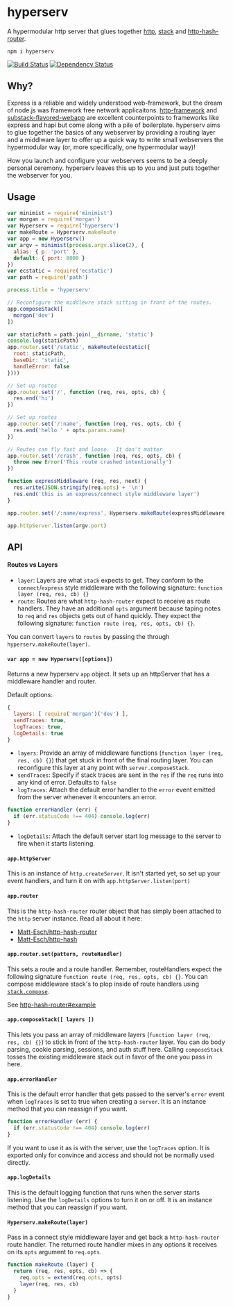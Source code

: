 # hyperserv

A hypermodular http server that glues together [http](https://nodejs.org/api/http.html), [stack](http://github.com/creationix/stack) and [http-hash-router](https://github.com/Matt-Esch/http-hash-router).

```
npm i hyperserv
```

[![Build Status](https://travis-ci.org/bcomnes/hyperserv.svg?branch=master)](https://travis-ci.org/bcomnes/hyperserv)
[![Dependency Status](https://david-dm.org/bcomnes/hyperserv.svg)](https://david-dm.org/bcomnes/hyperserv)

## Why?

Express is a reliable and widely understood web-framework, but the dream of node.js was framework free network applicaitons.  [http-framework](https://github.com/Raynos/http-framework) and [substack-flavored-webapp](https://github.com/substack/substack-flavored-webapp) are excellent counterpoints to frameworks like express and hapi but come along with a pile of boilerplate.  hyperserv aims to glue together the basics of any webserver by providing a routing layer and a middlware layer to offer up a quick way to write small webservers the hypermodular way (or, more specifically, one hypermodular way)!

How you launch and configure your webservers seems to be a deeply personal ceremony.  hyperserv leaves this up to you and just puts together the webserver for you.


## Usage

```js
var minimist = require('minimist')
var morgan = require('morgan')
var Hyperserv = require('hyperserv')
var makeRoute = Hyperserv.makeRoute
var app = new Hyperserv()
var argv = minimist(process.argv.slice(2), {
  alias: { p: 'port' },
  default: { port: 8000 }
})
var ecstatic = require('ecstatic')
var path = require('path')

process.title = 'hyperserv'

// Reconfigure the middlewre stack sitting in front of the routes.
app.composeStack([
  morgan('dev')
])

var staticPath = path.join(__dirname, 'static')
console.log(staticPath)
app.router.set('/static', makeRoute(ecstatic({
  root: staticPath,
  baseDir: 'static',
  handleError: false
})))

// Set up routes
app.router.set('/', function (req, res, opts, cb) {
  res.end('hi')
})

// Set up routes
app.router.set('/:name', function (req, res, opts, cb) {
  res.end('hello ' + opts.params.name)
})

// Routes can fly fast and loose.  It don't matter
app.router.set('/crash', function (req, res, opts, cb) {
  throw new Error('This route crashed intentionally')
})

function expressMiddleware (req, res, next) {
  res.write(JSON.stringify(req.opts) + '\n')
  res.end('this is an express/connect style middleware layer')
}

app.router.set('/:name/express', Hyperserv.makeRoute(expressMiddleware))

app.httpServer.listen(argv.port)
```

## API

#### Routes vs Layers

- `layer`: Layers are what `stack` expects to get.  They conform to the `connect`/`express` style middleware with the following signature: `function layer (req, res, cb) {}`
- `route`: Routes are what `http-hash-router` expect to receive as route handlers.  They have an additional `opts` argument because taping notes to `req` and `res` objects gets out of hand quickly.  They expect the following signature: `function route (req, res, opts, cb) {}`.

You can convert `layers` to `routes` by passing the through `hyperserv.makeRoute(layer)`.

#### `var app = new Hyperserv([options])`

Returns a new hyperserv `app` object. It sets up an httpServer that has a middleware handler and router.

Default options:

```js
{
  layers: [ require('morgan')('dev') ],
  sendTraces: true,
  logTraces: true,
  logDetails: true
}
```

- `layers`: Provide an array of middleware functions (`function layer (req, res, cb) {}`) that get stuck in front of the final routing layer.  You can reconfigure this layer at any point with `server.composeStack`.
- `sendTraces`: Specify if stack traces are sent in the `res` if the `req` runs into any kind of error.  Defaults to `false`
- `logTraces`: Attach the default error handler to the `error` event emitted from the server whenever it encounters an error.

```js
function errorHandler (err) {
  if (err.statusCode !== 404) console.log(err)
}
```

- `logDetails`: Attach the default server start log message to the server to fire when it starts listening.

#### `app.httpServer`

This is an instance of `http.createServer`.  It isn't started yet, so set up your event handlers, and turn it on with `app.httpServer.listen(port)`

#### `app.router`

This is the `http-hash-router` router object that has simply been attached to the `http` server instance.  Read all about it here:

- [Matt-Esch/http-hash-router](https://github.com/Matt-Esch/http-hash-router)
- [Matt-Esch/http-hash](https://github.com/Matt-Esch/http-hash)

#### `app.router.set(pattern, routeHandler)`

This sets a route and a route handler.  Remember, routeHandlers expect the following signature `function route (req, res, opts, cb) {}`.  You can compose middleware stack's to plop inside of route handlers using [`stack.compose`](https://github.com/creationix/stack/blob/master/stack.js#L36).

See [http-hash-router#example](https://github.com/Matt-Esch/http-hash-router#example)

#### `app.composeStack([ layers ])`

This lets you pass an array of middleware layers (`function layer (req, res, cb) {}`) to stick in front of the `http-hash-router` layer.  You can do body parsing, cookie parsing, sessions, and auth stuff here.  Calling `composeStack` tosses the existing middleware stack out in favor of the one you pass in here.

#### `app.errorHandler`

This is the default error handler that gets passed to the server's `error` event when `logTraces` is set to true when creating a `server`.  It is an instance method that you can reassign if you want.

```js
function errorHandler (err) {
  if (err.statusCode !== 404) console.log(err)
}
```

If you want to use it as is with the server, use the `logTraces` option.  It is exported only for convince and access and should not be normally used directly.

#### `app.logDetails`

This is the default logging function that runs when the server starts listening.  Use the `logDetails` options to turn it on or off.  It is an instance method that you can reassign if you want.

#### `Hyperserv.makeRoute(layer)`

Pass in a connect style middleware layer and get back a `http-hash-router` route handler.  The returned route handler mixes in any options it receives on its `opts` argument to `req.opts`.

```js
function makeRoute (layer) {
  return (req, res, opts, cb) => {
    req.opts = extend(req.opts, opts)
    layer(req, res, cb)
  }
}
```


